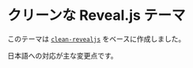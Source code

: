 # クリーンな Reveal.js テーマ

このテーマは [`clean-revealjs`](https://github.com/grantmcdermott/quarto-revealjs-clean?tab=readme-ov-file) をベースに作成しました。

日本語への対応が主な変更点です。